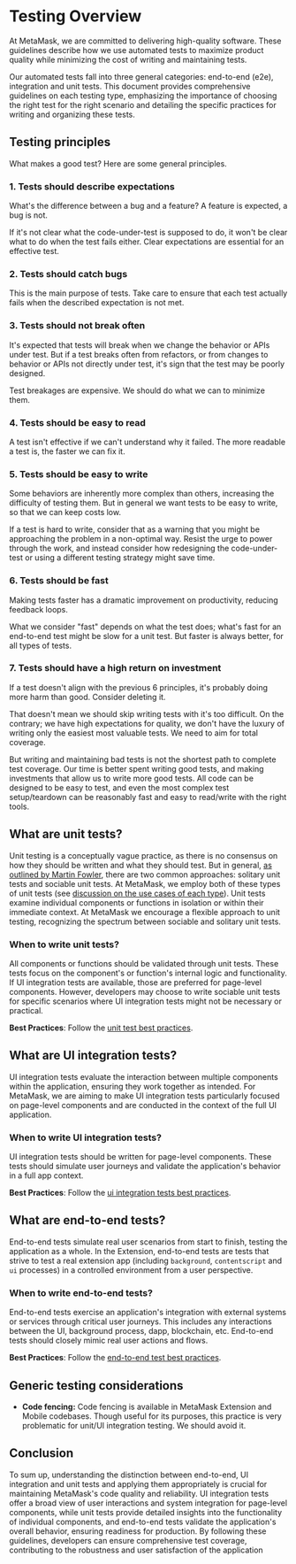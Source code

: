 # Testing Overview

At MetaMask, we are committed to delivering high-quality software. These guidelines describe how we use automated tests to maximize product quality while minimizing the cost of writing and maintaining tests.

Our automated tests fall into three general categories: end-to-end (e2e), integration and unit tests. This document provides comprehensive guidelines on each testing type, emphasizing the importance of choosing the right test for the right scenario and detailing the specific practices for writing and organizing these tests.

## Testing principles

What makes a good test? Here are some general principles.

### 1. Tests should describe expectations

What's the difference between a bug and a feature? A feature is expected, a bug is not.

If it's not clear what the code-under-test is supposed to do, it won't be clear what to do when the test fails either. Clear expectations are essential for an effective test.

### 2. Tests should catch bugs

This is the main purpose of tests. Take care to ensure that each test actually fails when the described expectation is not met.

### 3. Tests should not break often

It's expected that tests will break when we change the behavior or APIs under test. But if a test breaks often from refactors, or from changes to behavior or APIs not directly under test, it's sign that the test may be poorly designed.

Test breakages are expensive. We should do what we can to minimize them.

### 4. Tests should be easy to read

A test isn't effective if we can't understand why it failed. The more readable a test is, the faster we can fix it.

### 5. Tests should be easy to write

Some behaviors are inherently more complex than others, increasing the difficulty of testing them. But in general we want tests to be easy to write, so that we can keep costs low.

If a test is hard to write, consider that as a warning that you might be approaching the problem in a non-optimal way. Resist the urge to power through the work, and instead consider how redesigning the code-under-test or using a different testing strategy might save time.

### 6. Tests should be fast

Making tests faster has a dramatic improvement on productivity, reducing feedback loops.

What we consider "fast" depends on what the test does; what's fast for an end-to-end test might be slow for a unit test. But faster is always better, for all types of tests.

### 7. Tests should have a high return on investment

If a test doesn't align with the previous 6 principles, it's probably doing more harm than good. Consider deleting it.

That doesn't mean we should skip writing tests with it's too difficult. On the contrary; we have high expectations for quality, we don't have the luxury of writing only the easiest most valuable tests. We need to aim for total coverage.

But writing and maintaining bad tests is not the shortest path to complete test coverage. Our time is better spent writing good tests, and making investments that allow us to write more good tests. All code can be designed to be easy to test, and even the most complex test setup/teardown can be reasonably fast and easy to read/write with the right tools.

## What are unit tests?

Unit testing is a conceptually vague practice, as there is no consensus on how they should be written and what they should test. But in general, [as outlined by Martin Fowler](https://martinfowler.com/articles/2021-test-shapes.html), there are two common approaches: solitary unit tests and sociable unit tests. At MetaMask, we employ both of these types of unit tests (see [discussion on the use cases of each type](https://github.com/MetaMask/core/pull/3827#discussion_r1469377179)).
Unit tests examine individual components or functions in isolation or within their immediate context. At MetaMask we encourage a flexible approach to unit testing, recognizing the spectrum between sociable and solitary unit tests.

### When to write unit tests?

All components or functions should be validated through unit tests. These tests focus on the component's or function's internal logic and functionality.
If UI integration tests are available, those are preferred for page-level components. However, developers may choose to write sociable unit tests for specific scenarios where UI integration tests might not be necessary or practical.

**Best Practices**: Follow the [unit test best practices](./unit-testing.md).

## What are UI integration tests?

UI integration tests evaluate the interaction between multiple components within the application, ensuring they work together as intended. For MetaMask, we are aiming to make UI integration tests particularly focused on page-level components and are conducted in the context of the full UI application.

### When to write UI integration tests?

UI integration tests should be written for page-level components. These tests should simulate user journeys and validate the application's behavior in a full app context.

**Best Practices**: Follow the [ui integration tests best practices](./ui-integration-testing.md).

## What are end-to-end tests?

End-to-end tests simulate real user scenarios from start to finish, testing the application as a whole. In the Extension, end-to-end tests are tests that strive to test a real extension app (including `background`, `contentscript` and `ui` processes) in a controlled environment from a user perspective.

### When to write end-to-end tests?

End-to-end tests exercise an application's integration with external systems or services through critical user journeys. This includes any interactions between the UI, background process, dapp, blockchain, etc. End-to-end tests should closely mimic real user actions and flows.

**Best Practices**: Follow the [end-to-end test best practices](./e2e-testing.md).

## Generic testing considerations

- **Code fencing:** Code fencing is available in MetaMask Extension and Mobile codebases. Though useful for its purposes, this practice is very problematic for unit/UI integration testing. We should avoid it.

## Conclusion

To sum up, understanding the distinction between end-to-end, UI integration and unit tests and applying them appropriately is crucial for maintaining MetaMask's code quality and reliability. UI integration tests offer a broad view of user interactions and system integration for page-level components, while unit tests provide detailed insights into the functionality of individual components, and end-to-end tests validate the application's overall behavior, ensuring readiness for production.
By following these guidelines, developers can ensure comprehensive test coverage, contributing to the robustness and user satisfaction of the application
